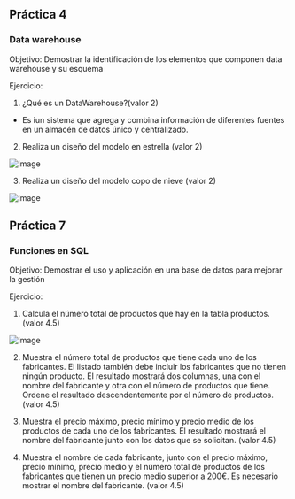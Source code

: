 
## Práctica 4
### Data warehouse

Objetivo: Demostrar la identificación de los elementos que componen data warehouse y
su esquema

Ejercicio:

1. ¿Qué es un DataWarehouse?(valor 2)

* Es iun sistema que agrega y combina información de diferentes fuentes en un almacén de datos único y centralizado.

2. Realiza un diseño del modelo en estrella (valor 2)

![image](https://user-images.githubusercontent.com/104698348/173206361-105b684a-4eb1-43a2-a7d4-f98ce622ad56.png)


3. Realiza un diseño del modelo copo de nieve (valor 2)

![image](https://user-images.githubusercontent.com/104698348/173206564-f9a5b6b6-9f6d-461e-b484-a67f70b7b1d3.png)


## Práctica 7
### Funciones en SQL
Objetivo: Demostrar el uso y aplicación en una base de datos para mejorar la gestión

Ejercicio:

1. Calcula el número total de productos que hay en la tabla productos. (valor 4.5)

![image](https://user-images.githubusercontent.com/104698348/173259474-6e16531b-b755-4b13-aa65-d8cba1cb430a.png)


2. Muestra el número total de productos que tiene cada uno de los fabricantes. El listado
también debe incluir los fabricantes que no tienen ningún producto. El resultado
mostrará dos columnas, una con el nombre del fabricante y otra con el número de
productos que tiene. Ordene el resultado descendentemente por el número de
productos. (valor 4.5)

3. Muestra el precio máximo, precio mínimo y precio medio de los productos de cada
uno de los fabricantes. El resultado mostrará el nombre del fabricante junto con los
datos que se solicitan. (valor 4.5)

4. Muestra el nombre de cada fabricante, junto con el precio máximo, precio mínimo,
precio medio y el número total de productos de los fabricantes que tienen un precio
medio superior a 200€. Es necesario mostrar el nombre del fabricante. (valor 4.5)


